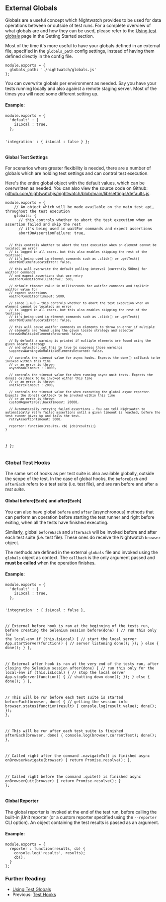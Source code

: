 ## External Globals

Globals are a useful concept which Nightwatch provides to be used for data operations between or outside of test runs. For a complete overview of what globals are and how they can be used, please refer to the [Using test globals](https://v2.nightwatchjs.org/guide/using-nightwatch/concepts.html#using-test-globals) page in the Getting Started section. 

Most of the time it's more useful to have your globals defined in an external file, specified in the `globals_path` config settings, instead of having them defined directly in the config file.

<div class="sample-test"><pre class="line-numbers"><code class="language-javascript">module.exports = {
  globals_path: './nightwatch/globals.js'
};</code></pre></div>

You can overwrite globals per environment as needed. Say you have your tests running locally and also against a remote staging server. Most of the times you will need some different setting up.

#### Example:
<div class="sample-test"><pre class="line-numbers"><code class="language-javascript">module.exports = {
  'default' : {
    isLocal : true,
  },

  'integration' : {
    isLocal : false
  }
};</code></pre></div>

#### Global Test Settings

For scenarios where greater flexibility is needed, there are a number of globals which are holding test settings and can control test execution.

Here's the entire global object with the default values, which can be overwritten as needed. You can also view the source code on Github: [github.com/nightwatchjs/nightwatch/blob/main/lib/settings/defaults.js](https://github.com/nightwatchjs/nightwatch/blob/main/lib/settings/defaults.js).

<div class="sample-test"><pre class="line-numbers"><code class="language-javascript">module.exports = {
    // An object which will be made available on the main test api, throughout the test execution
    globals: {
      // this controls whether to abort the test execution when an assertion failed and skip the rest
      // it's being used in waitFor commands and expect assertions
      abortOnAssertionFailure: true,
  
      // this controls whether to abort the test execution when an element cannot be located; an error
      // is logged in all cases, but this also enables skipping the rest of the testcase;
      // it's being used in element commands such as .click() or .getText()
      abortOnElementLocateError: false,
  
      // this will overwrite the default polling interval (currently 500ms) for waitFor commands
      // and expect assertions that use retry
      waitForConditionPollInterval: 500,
  
      // default timeout value in milliseconds for waitFor commands and implicit waitFor value for
      // expect assertions
      waitForConditionTimeout: 5000,
  
      // since 1.4.0 – this controls whether to abort the test execution when an element cannot be located; an error
      // is logged in all cases, but this also enables skipping the rest of the testcase;
      // it's being used in element commands such as .click() or .getText()
      abortOnElementLocateError: false,
      
      // this will cause waitFor commands on elements to throw an error if multiple
      // elements are found using the given locate strategy and selector
      throwOnMultipleElementsReturned: false,
  
      // By default a warning is printed if multiple elements are found using the given locate strategy
      // and selector; set this to true to suppress those warnings
      suppressWarningsOnMultipleElementsReturned: false,
  
      // controls the timeout value for async hooks. Expects the done() callback to be invoked within this time
      // or an error is thrown
      asyncHookTimeout : 10000,
  
      // controls the timeout value for when running async unit tests. Expects the done() callback to be invoked within this time
      // or an error is thrown
      unitTestsTimeout : 2000,
  
      // controls the timeout value for when executing the global async reporter. Expects the done() callback to be invoked within this time
      // or an error is thrown
      customReporterCallbackTimeout: 20000,
  
      // Automatically retrying failed assertions - You can tell Nightwatch to automatically retry failed assertions until a given timeout is reached, before the test runner gives up and fails the test.
      retryAssertionTimeout: 5000,
  
      reporter: function(results, cb) {cb(results);}
    }
  }
};</code></pre></div>

### Global Test Hooks
The same set of hooks as per test suite is also available globally, outside the scope of the test. In the case of global hooks, the `beforeEach` and `afterEach` refers to a test suite (i.e. test file), and are ran before and after a _test suite_.

#### Global before[Each] and after[Each]

You can also have global `before` and `after` [asynchronous] methods that can perform an operation before starting the test runner and right before exiting, when all the tests have finished executing.

Similarly, global `beforeEach` and `afterEach` will be invoked before and after each test suite (i.e. test file). These ones do receive the Nightwatch `browser` object.

The methods are defined in the external `globals` file and invoked using the `globals` object as context. The `callback` is the only argument passed and **must be called** when the operation finishes.

#### Example:
<div class="sample-test"><pre class="line-numbers"><code class="language-javascript">module.exports = {
  'default' : {
    isLocal : true,
  },

  'integration' : {
    isLocal : false
  },

  // External before hook is ran at the beginning of the tests run, before creating the Selenium session
  before(done) {
    // run this only for the local-env
    if (this.isLocal) {
      // start the local server
      App.startServer(function() {
        // server listening
        done();
      });
    } else {
      done();
    }
  },

  // External after hook is ran at the very end of the tests run, after closing the Selenium session
  after(done) {
    // run this only for the local-env
    if (this.isLocal) {
      // stop the local server
      App.stopServer(function() {
        // shutting down
        done();
      });
    } else {
      done();
    }
  },

  // This will be run before each test suite is started
  beforeEach(browser, done) {
    // getting the session info
    browser.status(function(result) {
      console.log(result.value);
      done();
    });
  },

  // This will be run after each test suite is finished
  afterEach(browser, done) {
    console.log(browser.currentTest);
    done();
  },
  
  // Called right after the command .navigateTo() is finished
  async onBrowserNavigate(browser) {
    return Promise.resolve();
  },

  // Called right before the command .quite() is finished
  async onBrowserQuit(browser) {
    return Promise.resolve();
  }
};</code></pre></div>

#### Global Reporter
The global reporter is invoked at the end of the test run, before calling the built-in jUnit reporter (or a custom reporter specified using the `--reporter` CLI option). An object containing the test results is passed as an argument.

#### Example:
<div class="sample-test">
<pre class="line-numbers"><code class="language-javascript">module.exports = {
  reporter : function(results, cb) {
    console.log('results', results);
    cb();
  }
};</code></pre>
</div>

### Further Reading:
- [Using Test Globals](/guide/using-nightwatch/concepts.html#using-test-globals)
- Previous: [Test Hooks](/guide/using-nightwatch/using-test-hooks.html)
